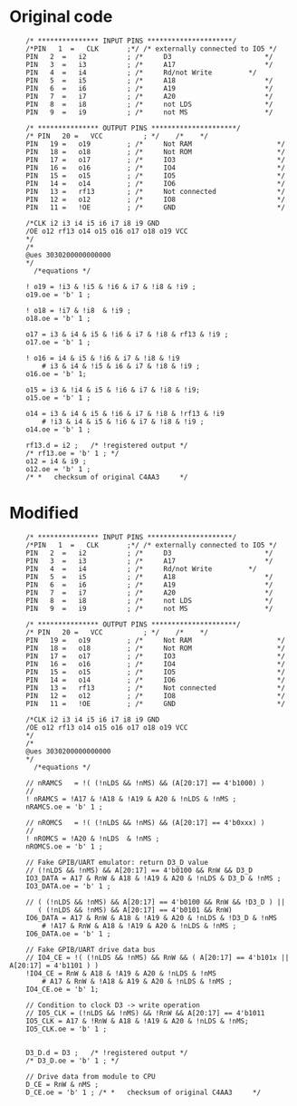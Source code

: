         
# Original code
        
        /* *************** INPUT PINS *********************/
        /*PIN   1  =   CLK       ;*/ /* externally connected to IO5 */ 
        PIN   2  =   i2          ; /*     D3                       */ 
        PIN   3  =   i3          ; /*     A17                      */ 
        PIN   4  =   i4          ; /*     Rd/not Write         */ 
        PIN   5  =   i5          ; /*     A18                      */ 
        PIN   6  =   i6          ; /*     A19                      */ 
        PIN   7  =   i7          ; /*     A20                      */ 
        PIN   8  =   i8          ; /*     not LDS                  */
        PIN   9  =   i9          ; /*     not MS                   */
        
        /* *************** OUTPUT PINS *********************/
        /* PIN   20 =   VCC          ; */    /*    */
        PIN   19 =   o19         ; /*     Not RAM                     */ 
        PIN   18 =   o18         ; /*     Not ROM                     */ 
        PIN   17 =   o17         ; /*     IO3                         */ 
        PIN   16 =   o16         ; /*     IO4                         */ 
        PIN   15 =   o15         ; /*     IO5                         */ 
        PIN   14 =   o14         ; /*     IO6                         */ 
        PIN   13 =   rf13        ; /*     Not connected               */ 
        PIN   12 =   o12         ; /*     IO8                         */ 
        PIN   11 =   !OE         ; /*     GND                         */
        
        /*CLK i2 i3 i4 i5 i6 i7 i8 i9 GND 
        /OE o12 rf13 o14 o15 o16 o17 o18 o19 VCC 
        */
        /*
        @ues 3030200000000000
        */
          /*equations */
        
        ! o19 = !i3 & !i5 & !i6 & i7 & !i8 & !i9 ;
        o19.oe = 'b' 1 ;
        
        ! o18 = !i7 & !i8  & !i9 ;
        o18.oe = 'b' 1 ;
        
        o17 = i3 & i4 & i5 & !i6 & i7 & !i8 & rf13 & !i9 ;
        o17.oe = 'b' 1 ;
        
        ! o16 = i4 & i5 & !i6 & i7 & !i8 & !i9 
            # i3 & i4 & !i5 & i6 & i7 & !i8 & !i9 ;
        o16.oe = 'b' 1;
        
        o15 = i3 & !i4 & i5 & !i6 & i7 & !i8 & !i9;
        o15.oe = 'b' 1 ;
        
        o14 = i3 & i4 & i5 & !i6 & i7 & !i8 & !rf13 & !i9
            # !i3 & i4 & i5 & !i6 & i7 & !i8 & !i9 ;
        o14.oe = 'b' 1 ;
        
        rf13.d = i2 ;   /* !registered output */
        /* rf13.oe = 'b' 1 ; */
        o12 = i4 & i9 ;
        o12.oe = 'b' 1 ;
        /* *   checksum of original C4AA3     */
        

# Modified

        /* *************** INPUT PINS *********************/
        /*PIN   1  =   CLK       ;*/ /* externally connected to IO5 */ 
        PIN   2  =   i2          ; /*     D3                       */ 
        PIN   3  =   i3          ; /*     A17                      */ 
        PIN   4  =   i4          ; /*     Rd/not Write         */ 
        PIN   5  =   i5          ; /*     A18                      */ 
        PIN   6  =   i6          ; /*     A19                      */ 
        PIN   7  =   i7          ; /*     A20                      */ 
        PIN   8  =   i8          ; /*     not LDS                  */
        PIN   9  =   i9          ; /*     not MS                   */
        
        /* *************** OUTPUT PINS *********************/
        /* PIN   20 =   VCC          ; */    /*    */
        PIN   19 =   o19         ; /*     Not RAM                     */ 
        PIN   18 =   o18         ; /*     Not ROM                     */ 
        PIN   17 =   o17         ; /*     IO3                         */ 
        PIN   16 =   o16         ; /*     IO4                         */ 
        PIN   15 =   o15         ; /*     IO5                         */ 
        PIN   14 =   o14         ; /*     IO6                         */ 
        PIN   13 =   rf13        ; /*     Not connected               */ 
        PIN   12 =   o12         ; /*     IO8                         */ 
        PIN   11 =   !OE         ; /*     GND                         */
        
        /*CLK i2 i3 i4 i5 i6 i7 i8 i9 GND 
        /OE o12 rf13 o14 o15 o16 o17 o18 o19 VCC 
        */
        /*
        @ues 3030200000000000
        */
          /*equations */
        
        // nRAMCS   = !( (!nLDS && !nMS) && (A[20:17] == 4'b1000) )
        //
        ! nRAMCS = !A17 & !A18 & !A19 & A20 & !nLDS & !nMS ;
        nRAMCS.oe = 'b' 1 ;
        
        // nROMCS   = !( (!nLDS && !nMS) && (A[20:17] == 4'b0xxx) )
        //
        ! nROMCS = !A20 & !nLDS  & !nMS ;
        nROMCS.oe = 'b' 1 ;
        
        // Fake GPIB/UART emulator: return D3_D value
        // (!nLDS && !nMS) && A[20:17] == 4'b0100 && RnW && D3_D
        IO3_DATA = A17 & RnW & A18 & !A19 & A20 & !nLDS & D3_D & !nMS ;
        IO3_DATA.oe = 'b' 1 ;

        // ( (!nLDS && !nMS) && A[20:17] == 4'b0100 && RnW && !D3_D ) || 
           ( (!nLDS && !nMS) && A[20:17] == 4'b0101 && RnW)
        IO6_DATA = A17 & RnW & A18 & !A19 & A20 & !nLDS & !D3_D & !nMS
            # !A17 & RnW & A18 & !A19 & A20 & !nLDS & !nMS ;
        IO6_DATA.oe = 'b' 1 ;
        
        // Fake GPIB/UART drive data bus
        // IO4_CE = !( (!nLDS && !nMS) && RnW && ( A[20:17] == 4'b101x || A[20:17] = 4'b1101 ) )
        !IO4_CE = RnW & A18 & !A19 & A20 & !nLDS & !nMS 
            # A17 & RnW & !A18 & A19 & A20 & !nLDS & !nMS ;
        IO4_CE.oe = 'b' 1;
        
        // Condition to clock D3 -> write operation
        // IO5_CLK = (!nLDS && !nMS) && !RnW && A[20:17] == 4'b1011
        IO5_CLK = A17 & !RnW & A18 & !A19 & A20 & !nLDS & !nMS;
        IO5_CLK.oe = 'b' 1 ;
        
        
        D3_D.d = D3 ;   /* !registered output */
        /* D3_D.oe = 'b' 1 ; */

        // Drive data from module to CPU
        D_CE = RnW & nMS ;
        D_CE.oe = 'b' 1 ; /* *   checksum of original C4AA3     */
        
